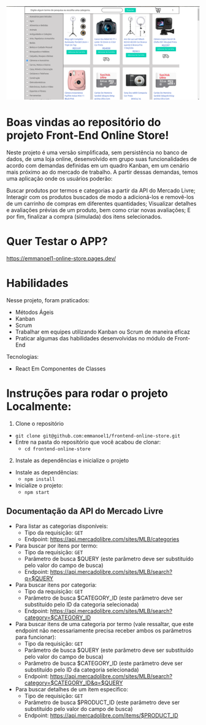<img src="./online-store.png" alt="Front end online store page" />

# Boas vindas ao repositório do projeto Front-End Online Store!

Neste projeto é uma versão simplificada, sem persistência no banco de dados, de uma loja online, desenvolvido em grupo suas funcionalidades de acordo com demandas definidas em um quadro Kanban, em um cenário mais próximo ao do mercado de trabalho. A partir dessas demandas, temos uma aplicação onde os usuários poderão:

Buscar produtos por termos e categorias a partir da API do Mercado Livre;
Interagir com os produtos buscados de modo a adicioná-los e removê-los de um carrinho de compras em diferentes quantidades;
Visualizar detalhes e avaliações prévias de um produto, bem como criar novas avaliações;
E por fim, finalizar a compra (simulada) dos itens selecionados.



# Quer Testar o APP?

https://emmanoel1-online-store.pages.dev/


# Habilidades

Nesse projeto, foram praticados:

* Métodos Ágeis
* Kanban
* Scrum
* Trabalhar em equipes utilizando Kanban ou Scrum de maneira eficaz
* Praticar algumas das habilidades desenvolvidas no módulo de Front-End

Tecnologias:
* React Em Componentes de Classes

# Instruções para rodar o projeto Localmente:

1. Clone o repositório
  * `git clone git@github.com:emmanoel1/frontend-online-store.git`
  * Entre na pasta do repositório que você acabou de clonar:
    * `cd frontend-online-store`

2. Instale as dependências e inicialize o projeto
  * Instale as dependências:
    * `npm install`
  * Inicialize o projeto:
    * `npm start`

## Documentação da API do Mercado Livre

- Para listar as categorias disponíveis:
  - Tipo da requisição: `GET`
  - Endpoint: https://api.mercadolibre.com/sites/MLB/categories
- Para buscar por itens por termo:
  - Tipo da requisição: `GET`
  - Parâmetro de busca $QUERY (este parâmetro deve ser substituído pelo valor do campo de busca)
  - Endpoint: https://api.mercadolibre.com/sites/MLB/search?q=$QUERY
- Para buscar itens por categoria:
  - Tipo da requisição: `GET`
  - Parâmetro de busca $CATEGORY_ID (este parâmetro deve ser substituído pelo ID da categoria selecionada)
  - Endpoint: https://api.mercadolibre.com/sites/MLB/search?category=$CATEGORY_ID
- Para buscar itens de uma categoria por termo (vale ressaltar, que este endpoint não necessariamente precisa receber ambos os parâmetros para funcionar):
  - Tipo da requisição: `GET`
  - Parâmetro de busca $QUERY (este parâmetro deve ser substituído pelo valor do campo de busca)
  - Parâmetro de busca $CATEGORY_ID (este parâmetro deve ser substituído pelo ID da categoria selecionada)
  - Endpoint: https://api.mercadolibre.com/sites/MLB/search?category=$CATEGORY_ID&q=$QUERY
- Para buscar detalhes de um item especifico:
  - Tipo de requisição: `GET`
  - Parâmetro de busca $PRODUCT_ID (este parâmetro deve ser substituído pelo valor do campo de busca)
  - Endpoint: https://api.mercadolibre.com/items/$PRODUCT_ID

